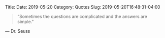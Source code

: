 Title: 
Date: 2019-05-20
Category: Quotes
Slug: 2019-05-20T16:48:31-04:00

> “Sometimes the questions are complicated and the answers are simple.”

— Dr. Seuss
